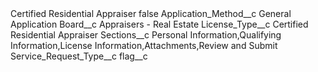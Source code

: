 <?xml version="1.0" encoding="UTF-8"?>
<CustomMetadata xmlns="http://soap.sforce.com/2006/04/metadata" xmlns:xsi="http://www.w3.org/2001/XMLSchema-instance" xmlns:xsd="http://www.w3.org/2001/XMLSchema">
    <label>Certified Residential Appraiser</label>
    <protected>false</protected>
    <values>
        <field>Application_Method__c</field>
        <value xsi:type="xsd:string">General Application</value>
    </values>
    <values>
        <field>Board__c</field>
        <value xsi:type="xsd:string">Appraisers - Real Estate</value>
    </values>
    <values>
        <field>License_Type__c</field>
        <value xsi:type="xsd:string">Certified Residential Appraiser</value>
    </values>
    <values>
        <field>Sections__c</field>
        <value xsi:type="xsd:string">Personal Information,Qualifying Information,License Information,Attachments,Review and Submit</value>
    </values>
    <values>
        <field>Service_Request_Type__c</field>
        <value xsi:nil="true"/>
    </values>
    <values>
        <field>flag__c</field>
        <value xsi:nil="true"/>
    </values>
</CustomMetadata>
